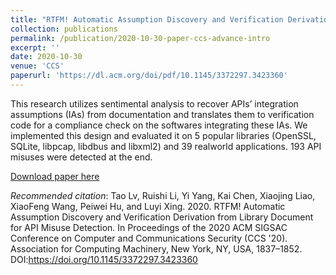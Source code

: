 ```yaml
---
title: "RTFM! Automatic Assumption Discovery and Verification Derivation from Library Document for API Misuse Detection."
collection: publications
permalink: /publication/2020-10-30-paper-ccs-advance-intro
excerpt: ''
date: 2020-10-30
venue: 'CCS'
paperurl: 'https://dl.acm.org/doi/pdf/10.1145/3372297.3423360'
---
```

This research utilizes sentimental analysis to recover APIs’ integration assumptions (IAs) from documentation and translates them to verification code for a compliance check on the softwares integrating these IAs. We implemented this design and evaluated it on 5 popular libraries (OpenSSL, SQLite, libpcap, libdbus and libxml2) and 39 real­world applications. 193 API misuses were detected at the end.

[Download paper here](https://dl.acm.org/doi/pdf/10.1145/3372297.3423360)

*Recommended citation*: Tao Lv, Ruishi Li, Yi Yang, Kai Chen, Xiaojing Liao, XiaoFeng Wang, Peiwei Hu, and Luyi Xing. 2020. RTFM! Automatic Assumption Discovery and Verification Derivation from Library Document for API Misuse Detection. In Proceedings of the 2020 ACM SIGSAC Conference on Computer and Communications Security (CCS '20). Association for Computing Machinery, New York, NY, USA, 1837–1852. DOI:https://doi.org/10.1145/3372297.3423360